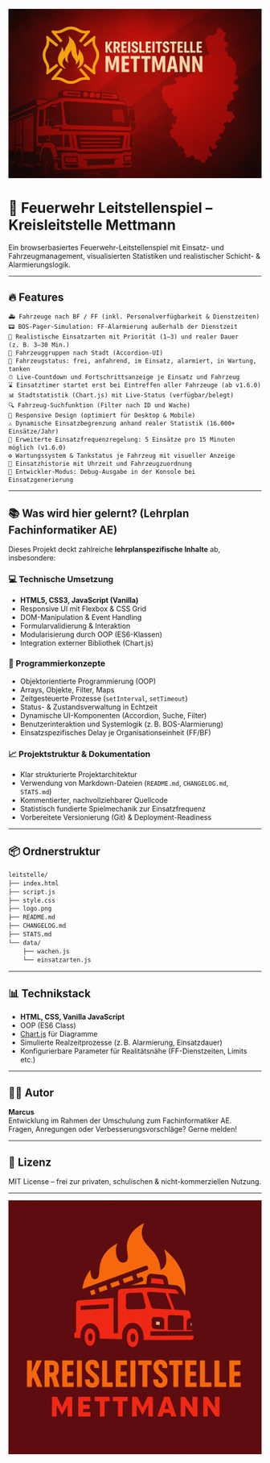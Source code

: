 ![Wallpaper](wallpaper.png)
# 🚒 Feuerwehr Leitstellenspiel – Kreisleitstelle Mettmann

Ein browserbasiertes Feuerwehr-Leitstellenspiel mit Einsatz- und Fahrzeugmanagement, visualisierten Statistiken und realistischer Schicht- & Alarmierungslogik.

---

## 🔥 Features

    🚑 Fahrzeuge nach BF / FF (inkl. Personalverfügbarkeit & Dienstzeiten)
    📟 BOS-Pager-Simulation: FF-Alarmierung außerhalb der Dienstzeit
    🧠 Realistische Einsatzarten mit Priorität (1–3) und realer Dauer (z. B. 3–30 Min.)
    🧩 Fahrzeuggruppen nach Stadt (Accordion-UI)
    🚗 Fahrzeugstatus: frei, anfahrend, im Einsatz, alarmiert, in Wartung, tanken
    ⏱ Live-Countdown und Fortschrittsanzeige je Einsatz und Fahrzeug
    ⌛ Einsatztimer startet erst bei Eintreffen aller Fahrzeuge (ab v1.6.0)
    📊 Stadtstatistik (Chart.js) mit Live-Status (verfügbar/belegt)
    🔍 Fahrzeug-Suchfunktion (Filter nach ID und Wache)
    📱 Responsive Design (optimiert für Desktop & Mobile)
    ⚠️ Dynamische Einsatzbegrenzung anhand realer Statistik (16.000+ Einsätze/Jahr)
    🧮 Erweiterte Einsatzfrequenzregelung: 5 Einsätze pro 15 Minuten möglich (v1.6.0)
    ⚙️ Wartungssystem & Tankstatus je Fahrzeug mit visueller Anzeige
    🧾 Einsatzhistorie mit Uhrzeit und Fahrzeugzuordnung
    🧪 Entwickler-Modus: Debug-Ausgabe in der Konsole bei Einsatzgenerierung
---

## 📚 Was wird hier gelernt? (Lehrplan Fachinformatiker AE)

Dieses Projekt deckt zahlreiche **lehrplanspezifische Inhalte** ab, insbesondere:

### 💻 Technische Umsetzung

- **HTML5, CSS3, JavaScript (Vanilla)**
- Responsive UI mit Flexbox & CSS Grid
- DOM-Manipulation & Event Handling
- Formularvalidierung & Interaktion
- Modularisierung durch OOP (ES6-Klassen)
- Integration externer Bibliothek (Chart.js)

### 🧠 Programmierkonzepte

- Objektorientierte Programmierung (OOP)
- Arrays, Objekte, Filter, Maps
- Zeitgesteuerte Prozesse (`setInterval`, `setTimeout`)
- Status- & Zustandsverwaltung in Echtzeit
- Dynamische UI-Komponenten (Accordion, Suche, Filter)
- Benutzerinteraktion und Systemlogik (z. B. BOS-Alarmierung)
- Einsatzspezifisches Delay je Organisationseinheit (FF/BF)

### 📈 Projektstruktur & Dokumentation

- Klar strukturierte Projektarchitektur
- Verwendung von Markdown-Dateien (`README.md`, `CHANGELOG.md`, `STATS.md`)
- Kommentierter, nachvollziehbarer Quellcode
- Statistisch fundierte Spielmechanik zur Einsatzfrequenz
- Vorbereitete Versionierung (Git) & Deployment-Readiness

---

## 📦 Ordnerstruktur

```bash
leitstelle/
├── index.html
├── script.js
├── style.css
├── logo.png
├── README.md
├── CHANGELOG.md
├── STATS.md
└── data/
    ├── wachen.js
    └── einsatzarten.js
```

---

## 📊 Technikstack

- **HTML, CSS, Vanilla JavaScript**
- OOP (ES6 Class)
- [Chart.js](https://www.chartjs.org/) für Diagramme
- Simulierte Realzeitprozesse (z. B. Alarmierung, Einsatzdauer)
- Konfigurierbare Parameter für Realitätsnähe (FF-Dienstzeiten, Limits etc.)

---

## 👨‍🚒 Autor

**Marcus**  
Entwicklung im Rahmen der Umschulung zum Fachinformatiker AE.  
Fragen, Anregungen oder Verbesserungsvorschläge? Gerne melden!

---

## 📄 Lizenz

MIT License – frei zur privaten, schulischen & nicht-kommerziellen Nutzung.

---

![Logo](logo.png)
